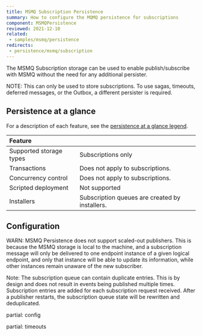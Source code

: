 ```yaml
---
title: MSMQ Subscription Persistence
summary: How to configure the MQMQ persistence for subscriptions
component: MSMQPersistence
reviewed: 2021-12-10
related:
 - samples/msmq/persistence
redirects:
 - persistence/msmq/subscription
---
```


The MSMQ Subscription storage can be used to enable publish/subscribe with MSMQ without the need for any additional persister.

NOTE: This can only be used to store subscriptions. To use sagas, timeouts, deferred messages, or the Outbox, a different persister is required.

## Persistence at a glance

For a description of each feature, see the [persistence at a glance legend](/persistence/#persistence-at-a-glance).

|Feature                    |   |
|:---                       |---
|Supported storage types    |Subscriptions only
|Transactions               |Does not apply to subscriptions.
|Concurrency control        |Does not apply to subscriptions.
|Scripted deployment        |Not supported
|Installers                 |Subscription queues are created by installers.

## Configuration

WARN: MSMQ Persistence does not support scaled-out publishers. This is because the MSMQ storage is local to the machine, and a subscription message will only be delivered to one endpoint instance of a given logical endpoint, and only that instance will be able to update its information, while other instances remain unaware of the new subscriber.

Note: The subscription queue can contain duplicate entries. This is by design and does not result in events being published multiple times. Subscription entries are added for each subscription request received. After a publisher restarts, the subscription queue state will be rewritten and deduplicated.

partial: config


partial: timeouts
